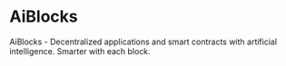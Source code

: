 # AiBlocks
AiBlocks - Decentralized applications and smart contracts with artificial intelligence. Smarter with each block.
